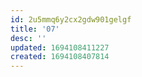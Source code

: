 ```yaml
---
id: 2u5mmq6y2cx2gdw901gelgf
title: '07'
desc: ''
updated: 1694108411227
created: 1694108407814
---
```


